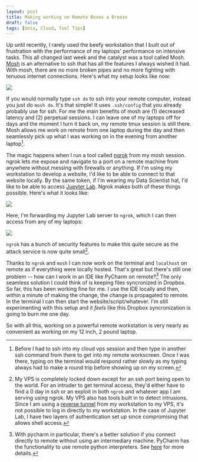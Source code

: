 ```yaml
---
layout: post
title: Making working on Remote Boxes a Breeze 
draft: false
tags: [Unix, Cloud, Tool Tips]
---
```

Up until recently, I rarely used the beefy workstation that I built out of frustration with the performance of my laptops' performance on intensive tasks. This all changed last week and the catalyst was a tool called Mosh. [Mosh](https://mosh.org/) is an alternative to ssh that has all the features I always wished it had. With mosh, there are no more broken pipes and no more fighting with tenuous internet connections. Here's what my setup looks like now:

![](https://www.dropbox.com/s/iddk6cueomtfvc5/sl011.png?dl=1)

 If you would normally type `ssh do` to ssh into your remote computer, instead you just do `mosh do`. It's that simple! It uses `.ssh/config` that you already probably use for ssh. For me the main benefits of mosh are (1) decreased latency and (2) perpetual sessions. I can leave one of my laptops off for days and the moment I turn it back on, my remote tmux session is still there. Mosh allows me work on remote from one laptop during the day and then seamlessly pick up what I was working on in the evening from another laptop[^1]. 

The magic happens when I run a tool called [ngrok](https://ngrok.com/) from my mosh session. ngrok lets me expose and navigate to a port on a remote machine from anywhere without messing with firewalls or anything. If I'm using my workstation to develop a website, I'd like to be able to connect to that website locally. By the same token, if I'm wearing my Data Scientist hat, I'd like to be able to access [Jupyter Lab](http://jupyterlab.readthedocs.io/en/stable/). Ngrok makes both of these things possible. Here's what it looks like:

![](https://www.dropbox.com/s/fvpmy43xvq041lz/sl012.png?dl=1)

Here, I'm forwarding my Jupyter Lab server to `ngrok`, which I can then access from any of my laptops:

![](https://www.dropbox.com/s/7s1dq378grmvsnk/sl010.png?dl=1)

`ngrok` has a bunch of security features to make this quite secure as the attack service is now quite small[^2]. 

Thanks to `ngrok` and `mosh` I can now work on the terminal and `localhost` on remote as if everything were locally hosted. That's great but there's still one problem -- how can I work in an IDE like PyCharm on remote?[^3] The only seamless solution I could think of is keeping files syncronized in Dropbox. So far, this has been working fine for me. I use the IDE locally and then, within a minute of making the change, the change is propagated to remote. In the terminal I can then start the website/script/whatever. I'm still experimenting with this setup and it *feels* like this Dropbox syncronization is going to burn me one day. 

So with all this, working on a powerful remote workstation is very nearly as convenient as working on my 12 inch, 2 pound laptop. 


[^1]: Before I had to ssh into my cloud vps session and then type in another ssh command from there to get into my remote workscreen. Once I was there, typing on the terminal would respond rather slowly as my typing always had to make a round trip before showing up on my screen.

[^2]: My VPS is completely locked down except for an ssh port being open to the world. For an intruder to get terminal access, they'd either have to find a 0 day in ssh or an exploit in both `ngrok` and whatever app I am serving using ngrok. My VPS also has tools built in to detect intrusions. Since I am using a [reverse tunnel](https://blog.devolutions.net/2017/3/what-is-reverse-ssh-port-forwarding) from my workstation to my VPS, it's not possible to log in directly to my workstation. In the case of Jupyter Lab, I have two layers of authentication set up since compromising that allows shell access.

[^3]: With pycharm in particular, there's a better solution if you connect directly to remote without using an intermediary machine. PyCharm has the functionality to use remote python interpreters. See [here](https://www.jetbrains.com/help/pycharm/configuring-remote-interpreters-via-ssh.html) for more details.
